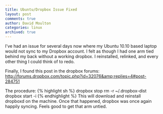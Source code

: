 ```yaml
---
title: Ubuntu/Dropbox Issue Fixed
layout: post
comments: true
author: David Moulton
categories: linux
archived: true
---
```

I've had an issue for several days now where my Ubuntu 10.10 based laptop would not sync to my Dropbox account. I felt as though I had one arm tied behind my back without a working dropbox. I reinstalled, relinked, and every other thing I could think of to redo.

Finally, I found this post in the dropbox forums: http://forums.dropbox.com/topic.php?id=32076&amp;replies=4#post-284751

The procedure:
{% highlight sh %}
dropbox stop
rm -r ~/.dropbox-dist
dropbox start -i
{% endhighlight %}
This will download and reinstall dropboxd on the machine. Once that happened, dropbox was once again happily syncing. Feels good to get that arm untied.

